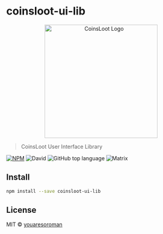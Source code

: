 # coinsloot-ui-lib

<p align="center">
  <a href="https://coinsloot.com" rel="noopener" target="_blank"><img width="300" src="https://coinsloot.com/images/logo_coinsloot.png" alt="CoinsLoot Logo"></a></p>
</p>


> CoinsLoot User Interface Library

[![NPM](https://img.shields.io/npm/v/coinsloot-ui.svg)](https://www.npmjs.com/package/coinsloot-ui) ![David](https://img.shields.io/david/youaresoroman/coinsloot-ui)
![GitHub top language](https://img.shields.io/github/languages/top/youaresoroman/coinsloot-ui) ![Matrix](https://img.shields.io/matrix/coinsloot:matrix.org.svg?server_fqdn=matrix.org)

## Install

```bash
npm install --save coinsloot-ui-lib
```

## License

MIT © [youaresoroman](https://github.com/youaresoroman)

